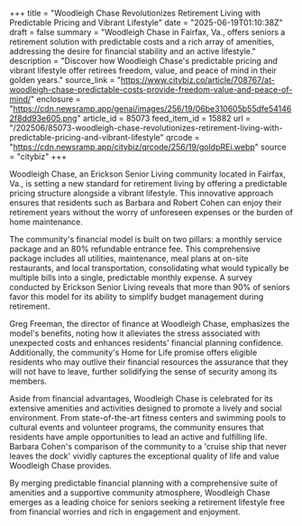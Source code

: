 +++
title = "Woodleigh Chase Revolutionizes Retirement Living with Predictable Pricing and Vibrant Lifestyle"
date = "2025-06-19T01:10:38Z"
draft = false
summary = "Woodleigh Chase in Fairfax, Va., offers seniors a retirement solution with predictable costs and a rich array of amenities, addressing the desire for financial stability and an active lifestyle."
description = "Discover how Woodleigh Chase's predictable pricing and vibrant lifestyle offer retirees freedom, value, and peace of mind in their golden years."
source_link = "https://www.citybiz.co/article/708767/at-woodleigh-chase-predictable-costs-provide-freedom-value-and-peace-of-mind/"
enclosure = "https://cdn.newsramp.app/genai/images/256/19/06be310605b55dfe541462f8dd93e605.png"
article_id = 85073
feed_item_id = 15882
url = "/202506/85073-woodleigh-chase-revolutionizes-retirement-living-with-predictable-pricing-and-vibrant-lifestyle"
qrcode = "https://cdn.newsramp.app/citybiz/qrcode/256/19/goldpREi.webp"
source = "citybiz"
+++

<p>Woodleigh Chase, an Erickson Senior Living community located in Fairfax, Va., is setting a new standard for retirement living by offering a predictable pricing structure alongside a vibrant lifestyle. This innovative approach ensures that residents such as Barbara and Robert Cohen can enjoy their retirement years without the worry of unforeseen expenses or the burden of home maintenance.</p><p>The community's financial model is built on two pillars: a monthly service package and an 80% refundable entrance fee. This comprehensive package includes all utilities, maintenance, meal plans at on-site restaurants, and local transportation, consolidating what would typically be multiple bills into a single, predictable monthly expense. A survey conducted by Erickson Senior Living reveals that more than 90% of seniors favor this model for its ability to simplify budget management during retirement.</p><p>Greg Freeman, the director of finance at Woodleigh Chase, emphasizes the model's benefits, noting how it alleviates the stress associated with unexpected costs and enhances residents' financial planning confidence. Additionally, the community's Home for Life promise offers eligible residents who may outlive their financial resources the assurance that they will not have to leave, further solidifying the sense of security among its members.</p><p>Aside from financial advantages, Woodleigh Chase is celebrated for its extensive amenities and activities designed to promote a lively and social environment. From state-of-the-art fitness centers and swimming pools to cultural events and volunteer programs, the community ensures that residents have ample opportunities to lead an active and fulfilling life. Barbara Cohen's comparison of the community to a 'cruise ship that never leaves the dock' vividly captures the exceptional quality of life and value Woodleigh Chase provides.</p><p>By merging predictable financial planning with a comprehensive suite of amenities and a supportive community atmosphere, Woodleigh Chase emerges as a leading choice for seniors seeking a retirement lifestyle free from financial worries and rich in engagement and enjoyment.</p>